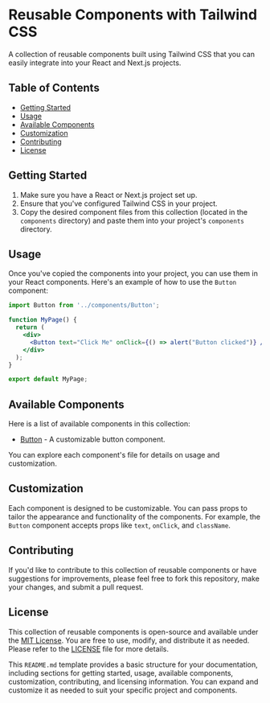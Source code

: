 # Reusable Components with Tailwind CSS

A collection of reusable components built using Tailwind CSS that you can easily integrate into your React and Next.js projects.

## Table of Contents

- [Getting Started](#getting-started)
- [Usage](#usage)
- [Available Components](#available-components)
- [Customization](#customization)
- [Contributing](#contributing)
- [License](#license)

## Getting Started

1. Make sure you have a React or Next.js project set up.
2. Ensure that you've configured Tailwind CSS in your project.
3. Copy the desired component files from this collection (located in the `components` directory) and paste them into your project's `components` directory.

## Usage

Once you've copied the components into your project, you can use them in your React components. Here's an example of how to use the `Button` component:

```jsx
import Button from '../components/Button';

function MyPage() {
  return (
    <div>
      <Button text="Click Me" onClick={() => alert("Button clicked")} />
    </div>
  );
}

export default MyPage;
```

## Available Components

Here is a list of available components in this collection:

- [Button](components/Button.js) - A customizable button component.

You can explore each component's file for details on usage and customization.

## Customization

Each component is designed to be customizable. You can pass props to tailor the appearance and functionality of the components. For example, the `Button` component accepts props like `text`, `onClick`, and `className`.

## Contributing

If you'd like to contribute to this collection of reusable components or have suggestions for improvements, please feel free to fork this repository, make your changes, and submit a pull request.

## License

This collection of reusable components is open-source and available under the [MIT License](LICENSE). You are free to use, modify, and distribute it as needed. Please refer to the [LICENSE](LICENSE) file for more details.

This `README.md` template provides a basic structure for your documentation, including sections for getting started, usage, available components, customization, contributing, and licensing information. You can expand and customize it as needed to suit your specific project and components.
